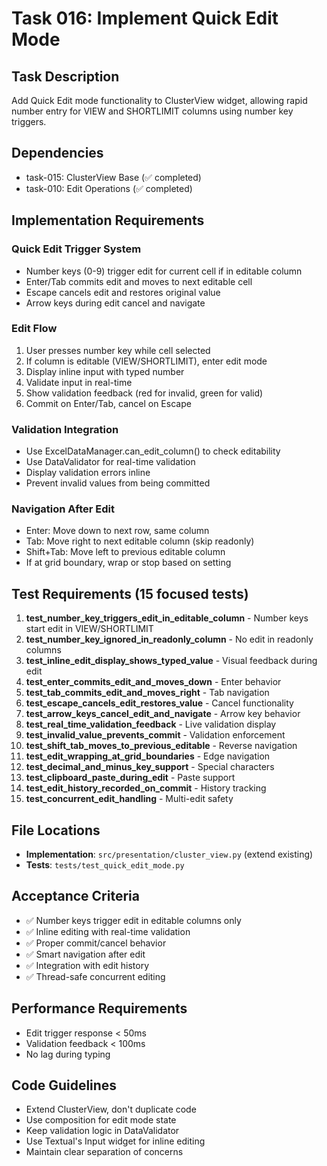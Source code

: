 # Task 016: Implement Quick Edit Mode

## Task Description
Add Quick Edit mode functionality to ClusterView widget, allowing rapid number entry for VIEW and SHORTLIMIT columns using number key triggers.

## Dependencies
- task-015: ClusterView Base (✅ completed)
- task-010: Edit Operations (✅ completed)

## Implementation Requirements

### Quick Edit Trigger System
- Number keys (0-9) trigger edit for current cell if in editable column
- Enter/Tab commits edit and moves to next editable cell  
- Escape cancels edit and restores original value
- Arrow keys during edit cancel and navigate

### Edit Flow
1. User presses number key while cell selected
2. If column is editable (VIEW/SHORTLIMIT), enter edit mode
3. Display inline input with typed number
4. Validate input in real-time
5. Show validation feedback (red for invalid, green for valid)
6. Commit on Enter/Tab, cancel on Escape

### Validation Integration
- Use ExcelDataManager.can_edit_column() to check editability
- Use DataValidator for real-time validation
- Display validation errors inline
- Prevent invalid values from being committed

### Navigation After Edit
- Enter: Move down to next row, same column
- Tab: Move right to next editable column (skip readonly)
- Shift+Tab: Move left to previous editable column
- If at grid boundary, wrap or stop based on setting

## Test Requirements (15 focused tests)

1. **test_number_key_triggers_edit_in_editable_column** - Number keys start edit in VIEW/SHORTLIMIT
2. **test_number_key_ignored_in_readonly_column** - No edit in readonly columns
3. **test_inline_edit_display_shows_typed_value** - Visual feedback during edit
4. **test_enter_commits_edit_and_moves_down** - Enter behavior
5. **test_tab_commits_edit_and_moves_right** - Tab navigation
6. **test_escape_cancels_edit_restores_value** - Cancel functionality
7. **test_arrow_keys_cancel_edit_and_navigate** - Arrow key behavior
8. **test_real_time_validation_feedback** - Live validation display
9. **test_invalid_value_prevents_commit** - Validation enforcement
10. **test_shift_tab_moves_to_previous_editable** - Reverse navigation
11. **test_edit_wrapping_at_grid_boundaries** - Edge navigation
12. **test_decimal_and_minus_key_support** - Special characters
13. **test_clipboard_paste_during_edit** - Paste support
14. **test_edit_history_recorded_on_commit** - History tracking
15. **test_concurrent_edit_handling** - Multi-edit safety

## File Locations
- **Implementation**: `src/presentation/cluster_view.py` (extend existing)
- **Tests**: `tests/test_quick_edit_mode.py`

## Acceptance Criteria
- ✅ Number keys trigger edit in editable columns only
- ✅ Inline editing with real-time validation
- ✅ Proper commit/cancel behavior
- ✅ Smart navigation after edit
- ✅ Integration with edit history
- ✅ Thread-safe concurrent editing

## Performance Requirements
- Edit trigger response < 50ms
- Validation feedback < 100ms
- No lag during typing

## Code Guidelines
- Extend ClusterView, don't duplicate code
- Use composition for edit mode state
- Keep validation logic in DataValidator
- Use Textual's Input widget for inline editing
- Maintain clear separation of concerns